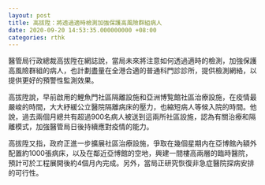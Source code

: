 ```yaml
---
layout: post
title: 高拔陞：將透過適時檢測加強保護高風險群組病人
date: 2020-09-20 14:53:35.000000000 +08:00
categories: rthk
---
```


醫管局行政總裁高拔陞在網誌說，當局未來將注意如何透過適時的檢測，加強保護高風險群組的病人，也計劃盡量在全港合適的普通科門診診所，提供檢測網絡，以提供更好的預警性監測效果。

高拔陞說，早前啟用的鯉魚門社區隔離設施和亞洲博覧館社區治療設施，在疫情最嚴峻的時間，大大紓緩公立醫院隔離病床的壓力，也縮短病人等候入院的時間。他說，過去兩個月總共有超過900名病人被送到這兩所社區設施，認為有關治療和隔離模式，加強醫管局日後持續應對疫情的能力。

高拔陞又指，政府正進一步擴展社區治療設施，爭取在幾個星期内在亞博館內額外配置約1000張病床，以及在鄰近亞博館的空地，興建一間樓高兩層的臨時醫院，預計可於工程展開後約4個月內完成。另外，當局正研究恢復非急症醫院探病安排的可行性。
